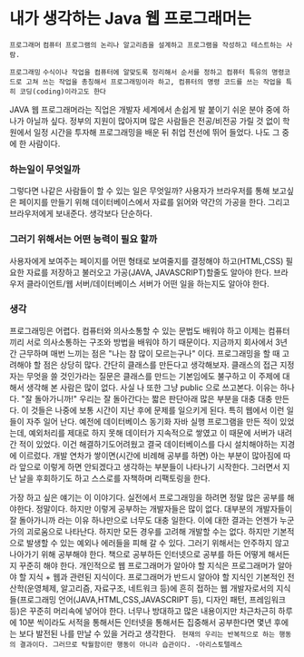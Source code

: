 # 내가 생각하는 Java 웹 프로그래머는

`프로그래머`
`컴퓨터 프로그램의 논리나 알고리즘을 설계하고 프로그램을 작성하고 테스트하는 사람.`

`프로그래밍`
`수식이나 작업을 컴퓨터에 알맞도록 정리해서 순서를 정하고 컴퓨터 특유의 명령코드로 고쳐 쓰는 작업을 총칭해서 프로그래밍이라 하고, 컴퓨터의 명령 코드를 쓰는 작업을 특히 코딩(coding)이라고도 한다`

JAVA 웹 프로그래머라는 직업은 개발자 세계에서 손쉽게 발 붙이기 쉬운 분야 중에 하나가 아닐까 싶다. 
정부의 지원이 많아지며 많은 사람들은 전공/비전공 가릴 것 없이 학원에서 일정 시간을 투자해 프로그래밍을 배운 뒤 취업 전선에 뛰어 
들었다. 나도 그 중에 한 사람이다.

### 하는일이 무엇일까
그렇다면 나같은 사람들이 할 수 있는 일은 무엇일까?
사용자가 브라우저를 통해 보고싶은 페이지를 만들기 위해 데이터베이스에서 자료를 읽어와 약간의 가공을 한다. 그리고 브라우저에게 보내준다. 생각보다 단순하다.

### 그러기 위해서는 어떤 능력이 필요 할까
사용자에게 보여주는 페이지를 어떤 형태로 보여줄지를 결정해야 하고(HTML,CSS) 필요한 자료를 저장하고 불러오고 가공(JAVA, JAVASCRIPT)할줄도 알아야 한다. 브라우저 클라이언트/웹 서버/데이터베이스 서버가 어떤 일을 하는지도 알아야 한다.

### 생각

프로그래밍은 어렵다. 컴퓨터와 의사소통할 수 있는 문법도 배워야 하고 이제는 컴퓨터끼리 서로 의사소통하는 구조와 방법을 배워야 하기 때문이다.
지금까지 회사에서 3년 간 근무하며 매번 느끼는 점은 "나는 참 많이 모르는구나" 이다. 프로그래밍을 할 때 고려해야 할 점은 상당히 많다.
간단히 클래스를 만든다고 생각해보자. 클래스의 접근 지정자는 무엇을 쓸 것인가라는 질문은 클래스를 만드는 기본임에도 불구하고 이 주제에 대해서 생각해 본 사람은 많이 없다. 사실 나 또한 그냥 public 으로 쓰고본다. 이유는 하나다. "잘 돌아가니까!"
우리는 잘 돌아간다는 짧은 판단아래 많은 부분을 대충 대충 만든다. 이 것들은 나중에 보통 시간이 지난 후에 문제를 일으키게 된다. 특히 웹에서 이런 일들이 자주 일어 난다.
예전에 데이터베이스 동기화 자바 실행 프로그램을 만든 적이 있었는데, 예외처리를 제대로 하지 못해 데이터가 지속적으로 쌓였고 이 때문에 서버가 내려간 적이 있었다. 이건 해결하기도어려웠고 결국 데이터베이스를 다시 설치해야하는 지경에 이르렀다.
개발 연차가 쌓이면(시간에 비례해 공부를 하면) 아는 부분이 많아짐에 따라 앞으로 이렇게 하면 안되겠다고 생각하는 부분들이 나타나기 시작한다. 그러면서 지난 날을 후회하기도 하고 스스로를 자책하며 리팩토링을 한다.

가장 하고 싶은 얘기는 이 이야기다. 실전에서 프로그래밍을 하려면 정말 많은 공부를 해야한다. 정말이다.
하지만 이렇게 공부하는 개발자들은 많이 없다. 대부분의 개발자들이 잘 돌아가니까 라는 이유 하나만으로 너무도 대충 일한다.
이에 대한 결과는 언젠가 누군가의 괴로움으로 나타난다. 하지만 모든 경우를 고려해 개발할 수는 없다. 하지만 기본적으로 발생할 수 있는
예외나 에러들을 피해 갈 수 있다.
그러기 위해서는 안주하지 않고 나아가기 위해 공부해야 한다. 책으로 공부하든 인터넷으로 공부를 하든 어떻게 해서든지 꾸준히 해야 한다.
개인적으로 웹 프로그래머가 알아야 할 지식은 프로그래머가 알아야 할 지식 + 웹과 관련된 지식이다.
프로그래머가 반드시 알아야 할 지식인 기본적인 전산학(운영체제, 알고리즘, 자료구조, 네트워크 등)에 흔히 접하는 웹 개발자로서의 지식들(프로그래밍 언어(JAVA,HTML,CSS,JAVASCRIPT 등), 디자인 패턴, 프레임워크 등)은 꾸준히 머리속에 넣어야 한다.
너무나 방대하고 많은 내용이지만 차근차근히 하루에 10분 씩이라도 서적을 통해서든 인터넷을 통해서든 집중해서 공부한다면 몇년 후에는 보다 발전된 나를 만날 수 있을 거라고 생각한다.
`
현재의 우리는 반복적으로 하는 행동의 결과이다. 그러므로 탁월함이란 행동이 아니라 습관이다. -아리스토텔레스`
